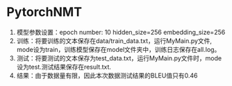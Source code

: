 # PytorchNMT
1. 模型参数设置：epoch number: 10 hidden_size=256 embedding_size=256
2. 训练：将要训练的文本保存在data/train_data.txt，运行MyMain.py文件, mode设为train，训练模型保存在model文件夹中，训练日志保存在all.log。
3. 测试：将要测试的文本保存为test_data.txt，运行MyMain.py文件时，mode设为test.测试结果保存在result.txt.
4. 结果：由于数据量有限，因此本次数据测试结果的BLEU值只有0.46
